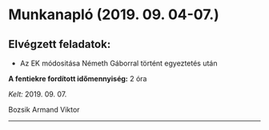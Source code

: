 # Munkanapló (2019. 09. 04-07.)

## Elvégzett feladatok:

* Az EK módositása Németh Gáborral történt egyeztetés után

**A fentiekre fordított időmennyiség:** 2 óra

*Kelt:* 2019. 09. 07.  

Bozsik Armand Viktor

---